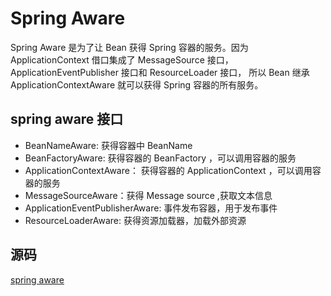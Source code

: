 # Spring Aware

Spring Aware 是为了让 Bean 获得 Spring 容器的服务。因为 ApplicationContext 借口集成了 MessageSource 接口，ApplicationEventPublisher 接口和 ResourceLoader 接口，
所以 Bean 继承 ApplicationContextAware 就可以获得 Spring 容器的所有服务。

## spring aware 接口

+ BeanNameAware: 获得容器中 BeanName 
+ BeanFactoryAware: 获得容器的 BeanFactory ，可以调用容器的服务
+ ApplicationContextAware： 获得容器的 ApplicationContext ，可以调用容器的服务
+ MessageSourceAware：获得 Message source ,获取文本信息
+ ApplicationEventPublisherAware: 事件发布容器，用于发布事件
+ ResourceLoaderAware: 获得资源加载器，加载外部资源

## 源码
[ spring aware ](..\spring-advance\src\main\java\com\xc\spring\advance\aware)